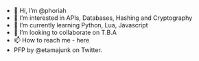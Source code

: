 - 👋 Hi, I’m @phoriah
- 👀 I’m interested in APIs, Databases, Hashing and Cryptography
- 🌱 I’m currently learning Python, Lua, Javascript
- 💞️ I’m looking to collaborate on T.B.A
- 📫 How to reach me - here
- PFP by @etamajunk on Twitter.
<!---
phoriah/phoriah is a ✨ special ✨ repository because its `README.md` (this file) appears on your GitHub profile.
You can click the Preview link to take a look at your changes.
--->
